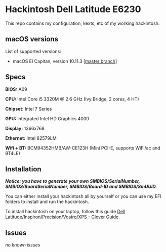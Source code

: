 # Hackintosh Dell Latitude E6230

This repo contains my configuration, kexts, etc of my working hackintosh.

## macOS versions

List of supported versions:

- macOS El Capitan, version 10.11.3 [[master branch]](https://github.com/Hologos/hackintosh-dell-latitude-e6230/tree/master)

## Specs

**BIOS:** A09

**CPU:** Intel Core i5 3320M @ 2.6 GHz (Ivy Bridge, 2 cores, 4 HT)

**Chipset:** Intel 7 Series

**GPU:** integrated Intel HD Graphics 4000

**Display:** 1366x768

**Ethernet:** Intel 82579LM

**Wifi + BT:** BCM94352HMB/AW-CE123H (Mini PCI-E, supports WiFi/ac and BT4LE)

## Installation

***Notice: you have to generate your own SMBIOS/SerialNumber, SMBIOS/BoardSerialNumber, SMBIOS/Board-ID and SMBIOS/SmUUID.***

You can either install your hackintosh all by yourself or you can use my EFI folders to install and run the hackintosh.

To install hackintosh on your laptop, follow this guide [Dell Latitude/Inspiron/Precision/Vostro/XPS -  Clover Guide](https://osxlatitude.com/forums/topic/8506-dell-latitude-inspiron-precision-vostro-xps-clover-guide/).

## Issues

*no known issues*
